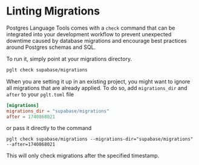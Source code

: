 # Linting Migrations

Postgres Language Tools comes with a `check` command that can be integrated into your development workflow to prevent unexpected downtime caused by database migrations and encourage best practices around Postgres schemas and SQL.

To run it, simply point at your migrations directory.

```sh
pglt check supabase/migrations
```

When you are setting it up in an existing project, you might want to ignore all migrations that are already applied. To do so, add `migrations_dir` and `after` to your `pglt.toml` file


```toml
[migrations]
migrations_dir = "supabase/migrations"
after = 1740868021
```

or pass it directly to the command

```
pglt check supabase/migrations --migrations-dir="supabase/migrations" --after=1740868021
```

This will only check migrations after the specified timestamp.

